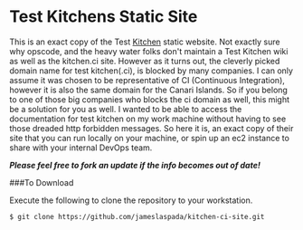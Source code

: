 # Test Kitchens Static Site
This is an exact copy of the Test [Kitchen](http://kitchen.ci) static website. Not exactly sure why opscode, and the heavy water folks don't maintain a Test Kitchen wiki as well as the kitchen.ci site. However as it turns out, the cleverly picked domain name for test kitchen(.ci), is blocked by many companies. I can only assume it was chosen to be representative of CI (Continuous Integration), however it is also the same domain for the Canari Islands. So if you belong to one of those big companies who blocks the ci domain as well, this might be a solution for you as well. I wanted to be able to access the documentation for test kitchen on my work machine without having to see those dreaded http forbidden messages. So here it is, an exact copy of their site that you can run locally on your machine, or spin up an ec2 instance to share with your internal DevOps team. 

**_Please feel free to fork an update if the info becomes out of date!_**

###To Download

Execute the following to clone the repository to your workstation. 

    $ git clone https://github.com/jameslaspada/kitchen-ci-site.git